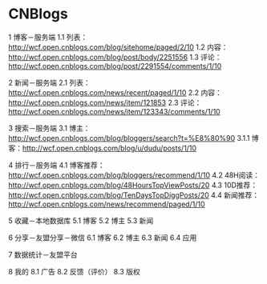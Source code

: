 # CNBlogs

1 博客－服务端
	1.1 列表：http://wcf.open.cnblogs.com/blog/sitehome/paged/2/10
	1.2 内容：http://wcf.open.cnblogs.com/blog/post/body/2251556
	1.3 评论：http://wcf.open.cnblogs.com/blog/post/2291554/comments/1/10

2 新闻－服务端
	2.1 列表：http://wcf.open.cnblogs.com/news/recent/paged/1/10
	2.2 内容：http://wcf.open.cnblogs.com/news/item/121853
	2.3 评论：http://wcf.open.cnblogs.com/news/item/123343/comments/1/10

3 搜索－服务端
	3.1 博主：http://wcf.open.cnblogs.com/blog/bloggers/search?t=%E8%80%90
		3.1.1 博客：http://wcf.open.cnblogs.com/blog/u/dudu/posts/1/10

4 排行－服务端
	4.1 博客推荐：http://wcf.open.cnblogs.com/blog/bloggers/recommend/1/10
	4.2 48H阅读：http://wcf.open.cnblogs.com/blog/48HoursTopViewPosts/20
	4.3 10D推荐：http://wcf.open.cnblogs.com/blog/TenDaysTopDiggPosts/20
	4.4 新闻推荐：http://wcf.open.cnblogs.com/news/recommend/paged/1/10

5 收藏－本地数据库
	5.1 博客
	5.2 博主
	5.3 新闻

6 分享－友盟分享－微信
	6.1 博客
	6.2 博主
	6.3 新闻
	6.4 应用

7 数据统计－友盟平台

8 我的
	8.1 广告
	8.2 反馈（评价）
	8.3 版权
